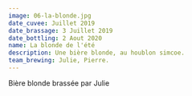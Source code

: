 ```yaml
---
image: 06-la-blonde.jpg
date_cuvee: Juillet 2019
date_brassage: 3 Juillet 2019
date_bottling: 2 Aout 2020
name: La blonde de l'été
description: Une bière blonde, au houblon simcoe.
team_brewing: Julie, Pierre.
---
```

Bière blonde brassée par Julie


